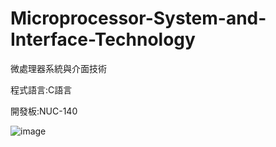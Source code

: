 # Microprocessor-System-and-Interface-Technology
微處理器系統與介面技術

程式語言:C語言

開發板:NUC-140

![image](https://user-images.githubusercontent.com/64843338/160080576-58cf5165-0606-4f65-b980-331bbbf38ee1.png)
